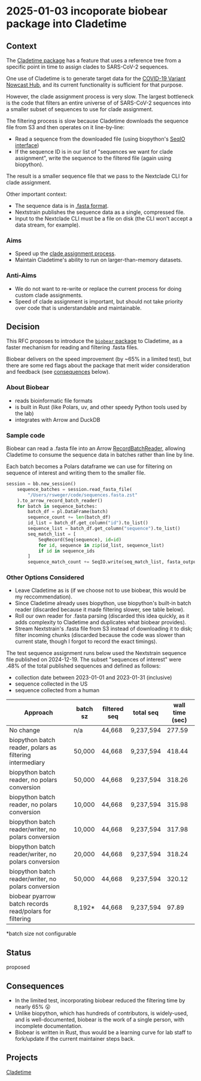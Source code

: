 # 2025-01-03 incoporate biobear package into Cladetime

## Context

The [Cladetime package](https://cladetime.readthedocs.io) has a feature that
uses a reference tree from a specific point in time to assign clades to
SARS-CoV-2 sequences.

One use of Cladetime is to generate target data for the
[COVID-19 Variant Nowcast Hub](https://github.com/reichlab/variant-nowcast-hub),
and its current functionality is sufficient for that purpose.

However, the clade assignment process is very slow. The largest bottleneck is
the code that filters an entire universe of of SARS-CoV-2 sequences into a
smaller subset of sequences to use for clade assignment.

The filtering process is slow because Cladetime downloads the sequence file
from S3 and then operates on it line-by-line:

- Read a sequence from the downloaded file
(using biopython's [SeqIO interface](https://biopython.org/wiki/SeqIO))
- If the sequence ID is in our list of "sequences we want for clade assignment",
write the sequence to the filtered file (again using biopython).

The result is a smaller sequence file that we pass to the Nextclade CLI for
clade assignment.

Other important context:

- The sequence data is in
[.fasta format](https://en.wikipedia.org/wiki/FASTA_format).
- Nextstrain publishes the sequence data as a single, compressed file.
- Input to the Nextclade CLI must be a file on disk (the CLI won't accept a
data stream, for example).

### Aims

- Speed up the
[clade assignment process](https://cladetime.readthedocs.io/en/latest/reference/cladetime.html#cladetime.CladeTime.assign_clades).
- Maintain Cladetime's ability to run on larger-than-memory datasets.

### Anti-Aims

- We do not want to re-write or replace the current process for doing custom
clade assignments.
- Speed of clade assignment is important, but should not take priority over code
that is understandable and maintainable.

## Decision

This RFC proposes to introduce the
[`biobear` package](https://github.com/wheretrue/biobear) to Cladetime,
as a faster mechanism for reading and filtering .fasta files.

Biobear delivers on the speed improvement (by ~65% in a limited test), but there
are some red flags about the package that merit wider consideration and
feedback (see [consequences](#consequences) below).

### About Biobear

- reads bioinformatic file formats
- is built in Rust (like Polars, uv, and other speedy Python tools used by the
lab)
- integrates with Arrow and DuckDB

### Sample code

Biobear can read a .fasta file into an Arrow
[RecordBatchReader](https://arrow.apache.org/docs/python/generated/pyarrow.RecordBatchReader.html),
allowing Cladetime to consume the sequence data in batches rather than
line by line.

Each batch becomes a Polars dataframe we can use for filtering on
sequence of interest and writing them to the smaller file.

```python
session = bb.new_session()
    sequence_batches = session.read_fasta_file(
        "/Users/rsweger/code/sequences.fasta.zst"
    ).to_arrow_record_batch_reader()
    for batch in sequence_batches:
        batch_df = pl.DataFrame(batch)
        sequence_count += len(batch_df)
        id_list = batch_df.get_column("id").to_list()
        sequence_list = batch_df.get_column("sequence").to_list()
        seq_match_list = [
            SeqRecord(Seq(sequence), id=id)
            for id, sequence in zip(id_list, sequence_list)
            if id in sequence_ids
        ]
        sequence_match_count += SeqIO.write(seq_match_list, fasta_output, "fasta")
```

### Other Options Considered

- Leave Cladetime as is (if we choose not to use biobear, this would be
my reccommendation).
- Since Cladetime already uses biopython, use biopython's built-in batch reader
(discarded because it made filtering slower, see table below).
- Roll our own reader for .fasta parsing (discarded this idea quickly, as it
adds complexity to Cladetime and duplicates what biobear provides).
- Stream Nextstrain's .fasta file from S3 instead of downloading it to disk;
filter incoming chunks (discarded because the code was slower
than current state, though I forgot to record the exact timings).

The test sequence assignment runs below used the Nextstrain sequence file
published on 2024-12-19. The subset "sequences of interest" were .48% of the
total published sequences and defined as follows:

- collection date between 2023-01-01 and 2023-01-31 (inclusive)
- sequence collected in the US
- sequence collected from a human

| Approach                  | batch sz | filtered seq   | total seq         | wall time (sec)   |
|---------------------------|----------|----------------|-------------------|-------------------|
| No change     | n/a   | 44,668     | 9,237,594     | 277.59    |
| biopython batch reader, polars as filtering intermediary    | 50,000   | 44,668     | 9,237,594 | 418.44    |
| biopython batch reader, no polars conversion    | 50,000   | 44,668     | 9,237,594 | 318.26    |
| biopython batch reader, no polars conversion    | 10,000   | 44,668     | 9,237,594 | 315.98    |
| biopython batch reader/writer, no polars conversion    | 10,000   | 44,668     | 9,237,594     | 317.98    |
| biopython batch reader/writer, no polars conversion    | 20,000   | 44,668     | 9,237,594     | 318.24    |
| biopython batch reader/writer, no polars conversion    | 50,000   | 44,668     | 9,237,594     | 320.12    |
| biobear pyarrow batch records read/polars for filtering | 8,192*   | 44,668     | 9,237,594     | 97.89     |

*batch size not configurable

## Status

proposed

## Consequences

- In the limited test, incorporating biobear reduced the filtering time by
nearly 65% 😮
- Unlike biopython, which has hundreds of contributors, is widely-used, and is
well-documented, biobear is the work of a single person, with incomplete
documentation.
- Biobear is written in Rust, thus would be a learning curve for lab staff
to fork/update if the current maintainer steps back.

## Projects

[Cladetime](https://github.com/reichlab/decisions/blob/main/project-posters/cladetime.md)
